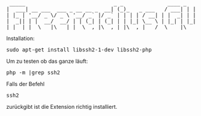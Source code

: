 <pre>
 _____                            _ _              ____ _   _ ___ 
|  ___| __ ___  ___ _ __ __ _  __| (_)_   _ ___   / ___| | | |_ _|
| |_ | '__/ _ \/ _ \ '__/ _` |/ _` | | | | / __| | |  _| | | || | 
|  _|| | |  __/  __/ | | (_| | (_| | | |_| \__ \ | |_| | |_| || | 
|_|  |_|  \___|\___|_|  \__,_|\__,_|_|\__,_|___/  \____|\___/|___|
</pre>   

Installation:
<pre>
sudo apt-get install libssh2-1-dev libssh2-php
</pre>
Um zu testen ob das ganze läuft:
<pre>
php -m |grep ssh2
</pre>
Falls der Befehl <pre>ssh2</pre> zurückgibt ist die Extension richtig installiert.
